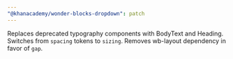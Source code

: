 ```yaml
---
"@khanacademy/wonder-blocks-dropdown": patch
---
```


Replaces deprecated typography components with BodyText and Heading. Switches from `spacing` tokens to `sizing`. Removes wb-layout dependency in favor of `gap`.
